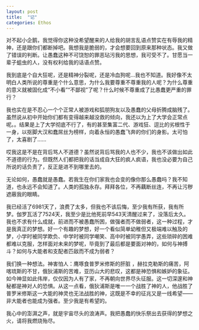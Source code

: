 ```yaml
---
layout: post
title:  "记"
categories: Ethos
---
```


对不起小企鹅，我觉得你这种没希望醒来的人给我的胡言乱语点赞实在有辱我的精神，还是跟你们都断掉吧。我想我是脆弱的，才会想要回到原来那种状态。我又做了错误的判断。让愚蠢这种不可饶恕的罪恶玷污我的思想，我可受不了。甘愿当一辈子蛆虫的人，没有权利给我的话语点赞。

我到底是个自大狂呢，还是精神分裂呢，还是冷血狗呢...我也不知道。我好像不太明白人类所说的尊重是个什么意思，为什么我要尊重不尊重我的人呢？为什么尊重的意义就被固化成“不小看”“不鄙视”了呢？什么时候不尊重成了比愚蠢更严重的罪行？

我也实在是不忍心一个个正常人被游戏和狐朋狗友以及愚蠢的父母折腾成脑残了。虽然说从初中开始你们都有变得越来越没救的倾向，我还以为上了大学会正常点呢。。结果是上了大学彻底不行了，有的甚至集富二代、游戏狂、逗比的劣根性于一身，以抠脚大汉和蠢屌丝为榜样，向着永恒的愚蠢飞奔的你们的身影。太可怕了，太喜剧了……

哎我这是不是在背后骂人不道德？虽然说背后骂我的人也不少，我也不该做出如此不道德的行为。但既然人们都把我的话当成自大狂的疯人疯语，我也没必要为自己所说的话负责了，反正是进不到哪里去的。

无论如何，愚蠢就是愚蠢。若我生在你们家我也会变的像你那么愚蠢吗？我不知道，也永远不会知道了。人类的孤独永存。拜拜各位，不再藕断丝连，不再让污秽遮蔽我的眼睛。

我已经活了6981天了，浪费了太多，但我也不该后悔，至少我有所获，我有所梦。伽罗瓦活了7524天，我至少是比他死前早543天清醒过来了，没落后太久。我也不求有什么成就，前进而不被愚蠢所困，做强者而不做弱者，这一种过程，才是我真正的梦想。好一个有趣的梦想，好一个看似简单幼稚但又极端难以触及的梦，小学时被同学欺负、中学时被同学嘲笑、高中时被同学愚弄，这些琐碎的困难都难以克服，怎样面对未来的梦呢，毕竟到了最后都是要面对神的，如何与神搏斗？如何与大能者和支配者匹敌而不成为弱者？

我们换一种想法。神害怕人：鹰啄食普罗米修斯的肝脏 ，赫拉克勒斯的痛苦，阿喀琉斯的不甘，俄狄浦斯的苦难，亚历山大的悲叹，这都是神恐惧和嫉妒的象征。如今神显如此伟岸，仅仅因为人有了家，不再朝向世界尽头征服。这一切深邃和神秘都是神对人的恐惧。从这一点看，俄狄浦斯是唯一一个战胜了神的人，他战胜了普罗米修斯这一大能的神灵也无法战胜的神，这既是不幸的征兆又是一线希望——非大能者也能成为强者。至少我是有希望的。

我心中的澎湃之声，就是宇宙尽头的浪涛声。我把愚蠢的快乐祭出去获得的梦想之火，请将我燃烧殆尽。
